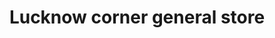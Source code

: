 ---
title: "Lucknow corner general store"
url: /karachi/lucknow-corner-general-store/
shop: general
---